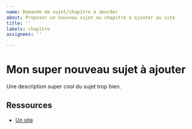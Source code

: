 ```yaml
---
name: Demande de sujet/chapitre à aborder
about: Proposer un nouveau sujet ou chapitre à ajouter au site
title: ''
labels: chapitre
assignees: ''

---
```


# Mon super nouveau sujet à ajouter

Une description super cool du sujet trop bien.

## Ressources

* [Un site](https://google.com)
